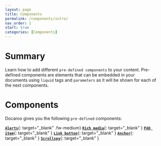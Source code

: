```yaml
---
layout: page
title: Components
permalink: /components/intro/
nav_order: 1
start: true
categories: [Components]
---
```


# Summary
Learn how to add different `pre-defined components` to your content. Pre-defined components are elements that can be embedded in your documents using `liquid` tags and `parameters` as it will be shown for each of the next components.

# Components
Docaroo gives you the following `pre-defined` components:

[**`Alerts`**](/components/alerts/){: target="_blank" .fw-medium} [**`Rich media`**](/components/rich-media/){: target="_blank" } [**`FAQ item`**](/components/qitem/){: target="_blank" } [**`Link button`**](/components/link-button/){: target="_blank" } [**`Anchor`**](/components/link-button/){: target="_blank" } [**`Scrollspy`**](/components/scrollspy/){: target="_blank" }

